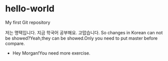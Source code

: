 # hello-world
My first Git repository

저는 명택입니다.
지금 학국어 공부해요.
고맙습니다.
So changes in Korean can not be showed?Yeah,they can be showed.Only you need to put master before compare.
* Hey Morgan!You need more exercise.
